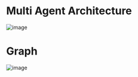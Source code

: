 # Multi Agent Architecture

![image](https://github.com/user-attachments/assets/d4a1e0e8-edf8-407e-a4d5-89cf483616c8)


# Graph

![image](https://github.com/user-attachments/assets/fd6003f7-ae75-4b18-b1ee-4b72bac77e4b)
